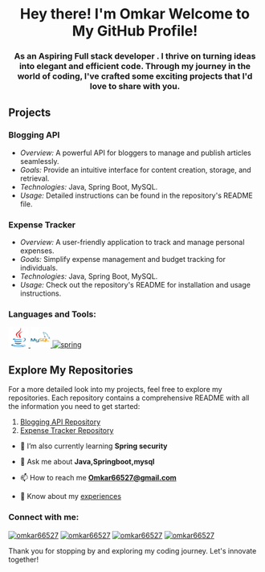

<h1 align="center">Hey there! I'm Omkar  Welcome to My GitHub Profile!</h1>
<h3 align="center">As an Aspiring Full stack developer . I thrive on turning ideas into elegant and efficient code. Through my journey in the world of coding, I've crafted some exciting projects that I'd love to share with you.</h3>

## Projects

### Blogging API

- *Overview:* A powerful API for bloggers to manage and publish articles seamlessly.
- *Goals:* Provide an intuitive interface for content creation, storage, and retrieval.
- *Technologies:* Java, Spring Boot, MySQL.
- *Usage:* Detailed instructions can be found in the repository's README file.

### Expense Tracker

- *Overview:* A user-friendly application to track and manage personal expenses.
- *Goals:* Simplify expense management and budget tracking for individuals.
- *Technologies:* Java, Spring Boot, MySQL.
- *Usage:* Check out the repository's README for installation and usage instructions.

  
<h3 align="left">Languages and Tools:</h3>
<p align="left"> <a href="https://www.java.com" target="_blank" rel="noreferrer"> <img src="https://raw.githubusercontent.com/devicons/devicon/master/icons/java/java-original.svg" alt="java" width="40" height="40"/> </a> <a href="https://www.mysql.com/" target="_blank" rel="noreferrer"> <img src="https://raw.githubusercontent.com/devicons/devicon/master/icons/mysql/mysql-original-wordmark.svg" alt="mysql" width="40" height="40"/> </a> <a href="https://spring.io/" target="_blank" rel="noreferrer"> <img src="https://www.vectorlogo.zone/logos/springio/springio-icon.svg" alt="spring" width="40" height="40"/> </a> </p>

## Explore My Repositories

For a more detailed look into my projects, feel free to explore my repositories. Each repository contains a comprehensive README with all the information you need to get started:

1. [Blogging API Repository](https://github.com/Omkar6627/BlogPost)
2. [Expense Tracker Repository](https://github.com/Omkar6627/ExpenseTracker)

- 🌱 I’m also currently learning **Spring security**

- 💬 Ask me about **Java,Springboot,mysql**

- 📫 How to reach me **Omkar66527@gmail.com**

- 📄 Know about my [experiences](https://docs.google.com/document/d/1eO3w-CQXmhg8CHa9-7R3WxEErKHZEUXksvbFCKEk4Go/edit)
  


<h3 align="left">Connect with me:</h3>
<p align="left">
<a href="https://linkedin.com/in/omkar66527" target="blank"><img align="center" src="https://raw.githubusercontent.com/rahuldkjain/github-profile-readme-generator/master/src/images/icons/Social/linked-in-alt.svg" alt="omkar66527" height="30" width="40" /></a>
<a href="https://kaggle.com/omkar66527" target="blank"><img align="center" src="https://raw.githubusercontent.com/rahuldkjain/github-profile-readme-generator/master/src/images/icons/Social/kaggle.svg" alt="omkar66527" height="30" width="40" /></a>
<a href="https://www.hackerrank.com/omkar66527" target="blank"><img align="center" src="https://raw.githubusercontent.com/rahuldkjain/github-profile-readme-generator/master/src/images/icons/Social/hackerrank.svg" alt="omkar66527" height="30" width="40" /></a>
<a href="https://www.leetcode.com/omkar66527" target="blank"><img align="center" src="https://raw.githubusercontent.com/rahuldkjain/github-profile-readme-generator/master/src/images/icons/Social/leet-code.svg" alt="omkar66527" height="30" width="40" /></a>
</p>



  
   
Thank you for stopping by and exploring my coding journey. Let's innovate together!
